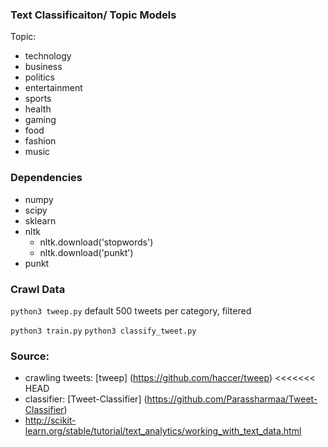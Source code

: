 ### Text Classificaiton/ Topic Models
Topic:
- technology 
- business
- politics
- entertainment
- sports
- health
- gaming
- food
- fashion
- music 


### Dependencies
- numpy
- scipy
- sklearn
- nltk
	- nltk.download('stopwords')
	- nltk.download('punkt')
- punkt

### Crawl Data
```python3 tweep.py```
default 500 tweets per category, filtered 

```python3 train.py```
```python3 classify_tweet.py```


### Source:
- crawling tweets: [tweep] (https://github.com/haccer/tweep)
<<<<<<< HEAD
- classifier: [Tweet-Classifier] (https://github.com/Parassharmaa/Tweet-Classifier)
- http://scikit-learn.org/stable/tutorial/text_analytics/working_with_text_data.html